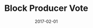 ---
title: Block Producer Vote
linktitle: Block Producer Vote
description: Vote for a list of Block Producers
date: 2017-02-01
publishdate: 2017-02-01
lastmod: 2017-02-01
categories: [eosc-vote-commands]
keywords: [usage,livereload,command line,flags]
menu:
  docs:
    parent: "eosc-vote-commands"
    identifier: eosc_vote_producers
    weight: 40
weight: 40
sections_weight: 40
draft: false
aliases: [/overview/usage/,/extras/livereload/,/doc/usage/,/usage/]
toc: true
auto_content: true
---
